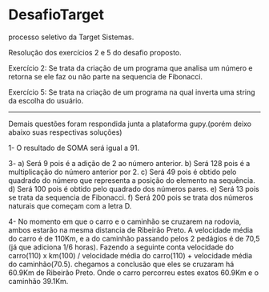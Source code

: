 # DesafioTarget
processo seletivo da Target Sistemas.

Resolução dos exercícios 2 e 5 do desafio proposto.

Exercício 2: Se trata da criação de um programa que analisa um número e retorna se ele faz ou não parte na sequencia de Fibonacci.

Exercício 5: Se trata na criação de um programa na qual inverta uma string da escolha do usuário.

________________________________________________________________________________________________________________________________________________________________________

Demais questões foram respondida junta a plataforma gupy.(porém deixo abaixo suas respectivas soluções)

1- O resultado de SOMA será igual a 91.

3- a) Será 9 pois é a adição de 2 ao número anterior.
b) Será 128 pois é a multiplicação do número anterior por 2.
c) Será 49 pois é obtido pelo quadrado do número que representa a posição do elemento na sequência.
d) Será 100 pois é obtido pelo quadrado dos números pares.
e) Será 13 pois se trata da sequencia de Fibonacci. 
f) Será 200 pois se trata dos números naturais que começam com a letra D.

4- No momento em que o carro e o caminhão se cruzarem na rodovia, ambos estarão na mesma distancia de Ribeirão Preto.
A velocidade média do carro é de 110Km, e a do caminhão passando pelos 2 pedágios é de 70,5 (já que adiciona 1/6 horas).
Fazendo a seguinte conta velocidade do carro(110) x km(100) / velocidade média do carro(110) + velocidade média do caminhão(70.5).
chegamos a conclusão que eles se cruzaram há 60.9Km de Ribeirão Preto. Onde o carro percorreu estes exatos 60.9Km e o caminhão 39.1Km.
